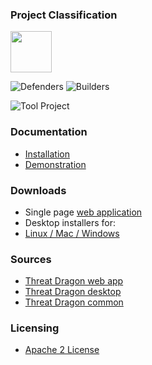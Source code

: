 ### Project Classification

<img src="assets/images/common/owasp_level_incubator.svg" width="66">

![Defenders](assets/images/common/owasp_defenders.svg)
![Builders](assets/images/common/owasp_builders.svg)

![Tool Project](assets/images/common/owasp_tool_project.svg)

### Documentation
* [Installation](https://threatdragon.github.io/#downloads)
* [Demonstration](https://threatdragon.org/)

### Downloads
* Single page [web application](https://github.com/OWASP/threat-dragon/releases)
* Desktop installers for:
* [Linux / Mac / Windows](https://github.com/OWASP/threat-dragon-desktop/releases)

### Sources
* [Threat Dragon web app](https://github.com/OWASP/threat-dragon)
* [Threat Dragon desktop](https://github.com/OWASP/threat-dragon-desktop)
* [Threat Dragon common](https://github.com/OWASP/threat-dragon-core)

### Licensing
* [Apache 2 License](https://www.apache.org/licenses/LICENSE-2.0)
